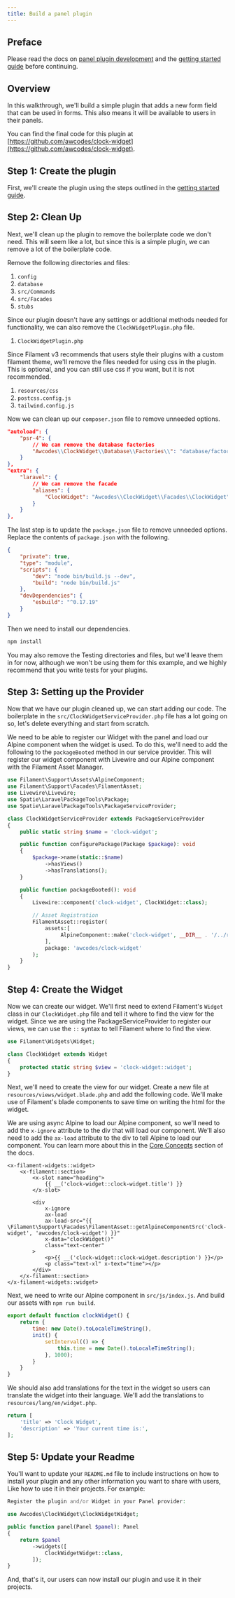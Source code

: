 ```yaml
---
title: Build a panel plugin
---
```


## Preface

Please read the docs on [panel plugin development](/docs/3.x/panels/plugins) and the [getting started guide](/docs/3.x/support/plugins/getting-started) before continuing.

## Overview

In this walkthrough, we'll build a simple plugin that adds a new form field that can be used in forms. This also means it will be available to users in their panels.

You can find the final code for this plugin at [https://github.com/awcodes/clock-widget](https://github.com/awcodes/clock-widget).

## Step 1: Create the plugin

First, we'll create the plugin using the steps outlined in the [getting started guide](/docs/3.x/support/plugins/getting-started#creating-a-plugin).

## Step 2: Clean Up

Next, we'll clean up the plugin to remove the boilerplate code we don't need. This will seem like a lot, but since this is a simple plugin, we can remove a lot of the boilerplate code.

Remove the following directories and files:
1. `config`
1. `database`
1. `src/Commands`
1. `src/Facades`
1. `stubs`

Since our plugin doesn't have any settings or additional methods needed for functionality, we can also remove the `ClockWidgetPlugin.php` file.

1. `ClockWidgetPlugin.php`

Since Filament v3 recommends that users style their plugins with a custom filament theme, we'll remove the files needed for using css in the plugin. This is optional, and you can still use css if you want, but it is not recommended.

1. `resources/css`
1. `postcss.config.js`
1. `tailwind.config.js`

Now we can clean up our `composer.json` file to remove unneeded options.

```json
"autoload": {
    "psr-4": {
        // We can remove the database factories
        "Awcodes\\ClockWidget\\Database\\Factories\\": "database/factories/"
    }
},
"extra": {
    "laravel": {
        // We can remove the facade
        "aliases": {
            "ClockWidget": "Awcodes\\ClockWidget\\Facades\\ClockWidget"
        }
    }
},
```

The last step is to update the `package.json` file to remove unneeded options. Replace the contents of `package.json` with the following.

```json
{
    "private": true,
    "type": "module",
    "scripts": {
        "dev": "node bin/build.js --dev",
        "build": "node bin/build.js"
    },
    "devDependencies": {
        "esbuild": "^0.17.19"
    }
}
```

Then we need to install our dependencies.

```bash
npm install
```

You may also remove the Testing directories and files, but we'll leave them in for now, although we won't be using them for this example, and we highly recommend that you write tests for your plugins.

## Step 3: Setting up the Provider

Now that we have our plugin cleaned up, we can start adding our code. The boilerplate in the `src/ClockWidgetServiceProvider.php` file has a lot going on so, let's delete everything and start from scratch.

We need to be able to register our Widget with the panel and load our Alpine component when the widget is used. To do this, we'll need to add the following to the `packageBooted` method in our service provider. This will register our widget component with Livewire and our Alpine component with the Filament Asset Manager.

```php
use Filament\Support\Assets\AlpineComponent;
use Filament\Support\Facades\FilamentAsset;
use Livewire\Livewire;
use Spatie\LaravelPackageTools\Package;
use Spatie\LaravelPackageTools\PackageServiceProvider;

class ClockWidgetServiceProvider extends PackageServiceProvider
{
    public static string $name = 'clock-widget';

    public function configurePackage(Package $package): void
    {
        $package->name(static::$name)
            ->hasViews()
            ->hasTranslations();
    }

    public function packageBooted(): void
    {
        Livewire::component('clock-widget', ClockWidget::class);

        // Asset Registration
        FilamentAsset::register(
            assets:[
                 AlpineComponent::make('clock-widget', __DIR__ . '/../resources/dist/clock-widget.js'),
            ],
            package: 'awcodes/clock-widget'
        );
    }
}
```

## Step 4: Create the Widget

Now we can create our widget. We'll first need to extend Filament's `Widget` class in our `ClockWidget.php` file and tell it where to find the view for the widget. Since we are using the PackageServiceProvider to register our views, we can use the `::` syntax to tell Filament where to find the view.

```php
use Filament\Widgets\Widget;

class ClockWidget extends Widget
{
    protected static string $view = 'clock-widget::widget';
}
```

Next, we'll need to create the view for our widget. Create a new file at `resources/views/widget.blade.php` and add the following code. We'll make use of Filament's blade components to save time on writing the html for the widget.

We are using async Alpine to load our Alpine component, so we'll need to add the `x-ignore` attribute to the div that will load our component. We'll also need to add the `ax-load` attribute to the div to tell Alpine to load our component. You can learn more about this in the [Core Concepts](/docs/3.x/support/plugins/core-concepts#alpine-components) section of the docs.

```blade
<x-filament-widgets::widget>
    <x-filament::section>
        <x-slot name="heading">
            {{ __('clock-widget::clock-widget.title') }}
        </x-slot>

        <div
            x-ignore
            ax-load
            ax-load-src="{{ \Filament\Support\Facades\FilamentAsset::getAlpineComponentSrc('clock-widget', 'awcodes/clock-widget') }}"
            x-data="clockWidget()"
            class="text-center"
        >
            <p>{{ __('clock-widget::clock-widget.description') }}</p>
            <p class="text-xl" x-text="time"></p>
        </div>
    </x-filament::section>
</x-filament-widgets::widget>
```

Next, we need to write our Alpine component in `src/js/index.js`. And build our assets with `npm run build`.

```js
export default function clockWidget() {
    return {
        time: new Date().toLocaleTimeString(),
        init() {
            setInterval(() => {
                this.time = new Date().toLocaleTimeString();
            }, 1000);
        }
    }
}
```

We should also add translations for the text in the widget so users can translate the widget into their language. We'll add the translations to `resources/lang/en/widget.php`.

```php
return [
    'title' => 'Clock Widget',
    'description' => 'Your current time is:',
];
```

## Step 5: Update your Readme

You'll want to update your `README.md` file to include instructions on how to install your plugin and any other information you want to share with users, Like how to use it in their projects. For example:

```php
Register the plugin and/or Widget in your Panel provider:

use Awcodes\ClockWidget\ClockWidgetWidget;

public function panel(Panel $panel): Panel
{
    return $panel
        ->widgets([
            ClockWidgetWidget::class,
        ]);
}
```

And, that's it, our users can now install our plugin and use it in their projects.
